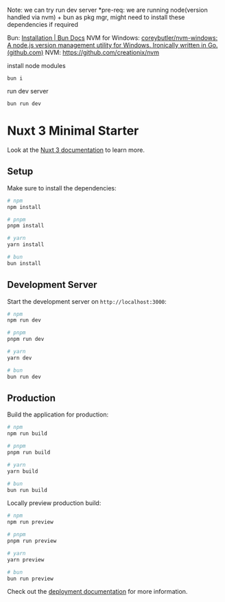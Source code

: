 Note: we can try run dev server
*pre-req: we are running node(version handled via nvm) + bun as pkg mgr, might need to install these dependencies if required

Bun: [Installation | Bun Docs](https://bun.sh/docs/installation)
NVM for Windows: [coreybutler/nvm-windows: A node.js version management utility for Windows. Ironically written in Go. (github.com)](https://github.com/coreybutler/nvm-windows)
NVM: https://github.com/creationix/nvm

install node modules
```
bun i
```
run dev server
```
bun run dev
```
#


# Nuxt 3 Minimal Starter

Look at the [Nuxt 3 documentation](https://nuxt.com/docs/getting-started/introduction) to learn more.

## Setup

Make sure to install the dependencies:

```bash
# npm
npm install

# pnpm
pnpm install

# yarn
yarn install

# bun
bun install
```

## Development Server

Start the development server on `http://localhost:3000`:

```bash
# npm
npm run dev

# pnpm
pnpm run dev

# yarn
yarn dev

# bun
bun run dev
```

## Production

Build the application for production:

```bash
# npm
npm run build

# pnpm
pnpm run build

# yarn
yarn build

# bun
bun run build
```

Locally preview production build:

```bash
# npm
npm run preview

# pnpm
pnpm run preview

# yarn
yarn preview

# bun
bun run preview
```

Check out the [deployment documentation](https://nuxt.com/docs/getting-started/deployment) for more information.
